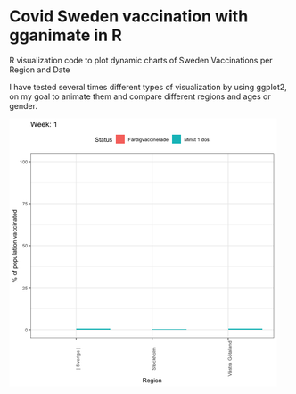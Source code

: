 # Covid Sweden vaccination with gganimate in R
 
 R visualization code to plot dynamic charts of Sweden Vaccinations per Region and Date
 
 I have tested several times different types of visualization by using ggplot2, on my goal to animate them and compare different regions and ages or gender.


![Main dynamic GIF result](animated_vaccination_dose.gif)

